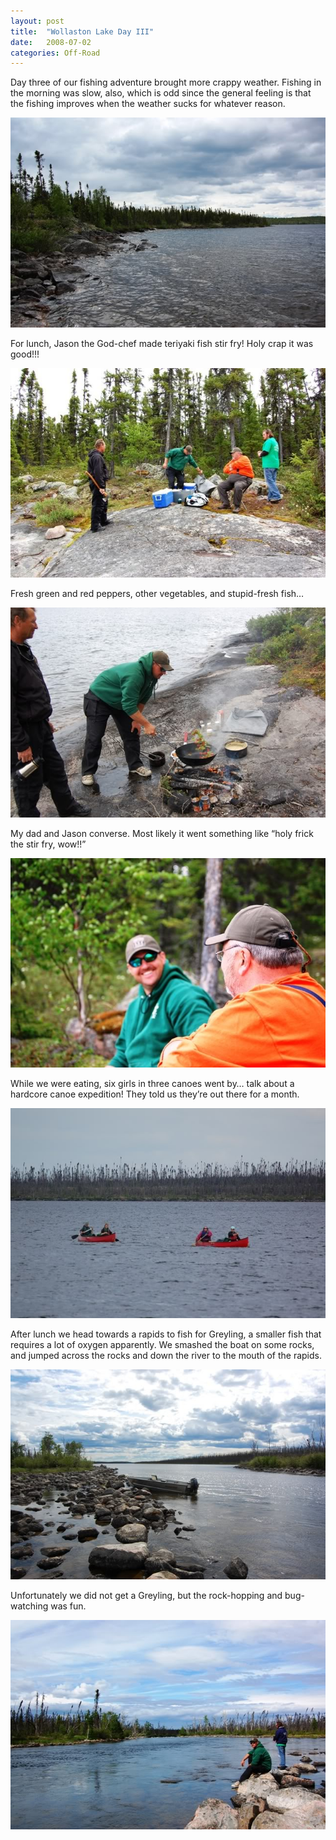 ```yaml
---
layout: post
title:  "Wollaston Lake Day III"
date:   2008-07-02
categories: Off-Road
---
```


Day three of our fishing adventure brought more crappy weather. Fishing in the morning was slow, also, which is odd since the general feeling is that the fishing improves when the weather sucks for whatever reason. 

![](/assets/img/2008-07-02-cde-13/DSC_0351.jpg)

For lunch, Jason the God-chef made teriyaki fish stir fry! Holy crap it was good!!! 

![](/assets/img/2008-07-02-cde-13/DSC_0345.jpg)

Fresh green and red peppers, other vegetables, and stupid-fresh fish… 

![](/assets/img/2008-07-02-cde-13/DSC_0374.jpg)

My dad and Jason converse. Most likely it went something like “holy frick the stir fry, wow!!” 

![](/assets/img/2008-07-02-cde-13/DSC_0365.jpg)

While we were eating, six girls in three canoes went by… talk about a hardcore canoe expedition! They told us they’re out there for a month. 

![](/assets/img/2008-07-02-cde-13/DSC_0357.jpg)

After lunch we head towards a rapids to fish for Greyling, a smaller fish that requires a lot of oxygen apparently. We smashed the boat on some rocks, and jumped across the rocks and down the river to the mouth of the rapids. 

![](/assets/img/2008-07-02-cde-13/DSC_0388.jpg)

Unfortunately we did not get a Greyling, but the rock-hopping and bug-watching was fun. 

![](/assets/img/2008-07-02-cde-13/DSC_0377.jpg)